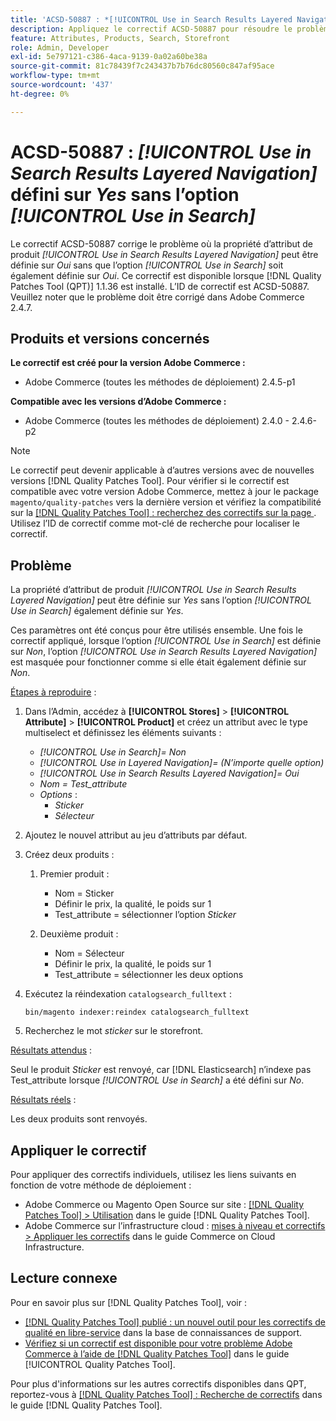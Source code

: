 ```yaml
---
title: 'ACSD-50887 : *[!UICONTROL Use in Search Results Layered Navigation]* défini sur Oui sans l’option *[!UICONTROL Use in Search]*'
description: Appliquez le correctif ACSD-50887 pour résoudre le problème Adobe Commerce en raison duquel la propriété d’attribut de produit *[!UICONTROL Use in Search Results Layered Navigation]* peut être définie sur *Oui* sans que l’option *[!UICONTROL Use in Search]* soit également définie sur *Oui*.
feature: Attributes, Products, Search, Storefront
role: Admin, Developer
exl-id: 5e797121-c386-4aca-9139-0a02a60be38a
source-git-commit: 81c78439f7c243437b7b76dc80560c847af95ace
workflow-type: tm+mt
source-wordcount: '437'
ht-degree: 0%

---
```


# ACSD-50887 : *[!UICONTROL Use in Search Results Layered Navigation]* défini sur *Yes* sans l’option *[!UICONTROL Use in Search]*

Le correctif ACSD-50887 corrige le problème où la propriété d’attribut de produit *[!UICONTROL Use in Search Results Layered Navigation]* peut être définie sur *Oui* sans que l’option *[!UICONTROL Use in Search]* soit également définie sur *Oui*. Ce correctif est disponible lorsque [!DNL Quality Patches Tool (QPT)] 1.1.36 est installé. L’ID de correctif est ACSD-50887. Veuillez noter que le problème doit être corrigé dans Adobe Commerce 2.4.7.

## Produits et versions concernés

**Le correctif est créé pour la version Adobe Commerce :**

* Adobe Commerce (toutes les méthodes de déploiement) 2.4.5-p1

**Compatible avec les versions d’Adobe Commerce :**

* Adobe Commerce (toutes les méthodes de déploiement) 2.4.0 - 2.4.6-p2

>[!NOTE]
>
>Le correctif peut devenir applicable à d’autres versions avec de nouvelles versions [!DNL Quality Patches Tool]. Pour vérifier si le correctif est compatible avec votre version Adobe Commerce, mettez à jour le package `magento/quality-patches` vers la dernière version et vérifiez la compatibilité sur la [[!DNL Quality Patches Tool] : recherchez des correctifs sur la page ](https://experienceleague.adobe.com/tools/commerce-quality-patches/index.html?lang=fr). Utilisez l’ID de correctif comme mot-clé de recherche pour localiser le correctif.

## Problème

La propriété d’attribut de produit *[!UICONTROL Use in Search Results Layered Navigation]* peut être définie sur *Yes* sans l’option *[!UICONTROL Use in Search]* également définie sur *Yes*.

Ces paramètres ont été conçus pour être utilisés ensemble. Une fois le correctif appliqué, lorsque l’option *[!UICONTROL Use in Search]* est définie sur *Non*, l’option *[!UICONTROL Use in Search Results Layered Navigation]* est masquée pour fonctionner comme si elle était également définie sur *Non*.

<u>Étapes à reproduire</u> :

1. Dans l’Admin, accédez à **[!UICONTROL Stores]** > **[!UICONTROL Attribute]** > **[!UICONTROL Product]** et créez un attribut avec le type multiselect et définissez les éléments suivants :

   * *[!UICONTROL Use in Search]= Non*
   * *[!UICONTROL Use in Layered Navigation]= (N’importe quelle option)*
   * *[!UICONTROL Use in Search Results Layered Navigation]= Oui*
   * *Nom = Test_attribute*
   * *Options* :
      * *Sticker*
      * *Sélecteur*

1. Ajoutez le nouvel attribut au jeu d’attributs par défaut.
1. Créez deux produits :

   1. Premier produit :
      * Nom = Sticker
      * Définir le prix, la qualité, le poids sur 1
      * Test_attribute = sélectionner l’option *Sticker*

   1. Deuxième produit :
      * Nom = Sélecteur
      * Définir le prix, la qualité, le poids sur 1
      * Test_attribute = sélectionner les deux options

1. Exécutez la réindexation `catalogsearch_fulltext` :

   `bin/magento indexer:reindex catalogsearch_fulltext`

1. Recherchez le mot *sticker* sur le storefront.

<u>Résultats attendus</u> :

Seul le produit *Sticker* est renvoyé, car [!DNL Elasticsearch] n’indexe pas Test_attribute lorsque *[!UICONTROL Use in Search]* a été défini sur *No*.

<u>Résultats réels</u> :

Les deux produits sont renvoyés.

## Appliquer le correctif

Pour appliquer des correctifs individuels, utilisez les liens suivants en fonction de votre méthode de déploiement :

* Adobe Commerce ou Magento Open Source sur site : [[!DNL Quality Patches Tool] > Utilisation](/help/tools/quality-patches-tool/usage.md) dans le guide [!DNL Quality Patches Tool].
* Adobe Commerce sur l’infrastructure cloud : [mises à niveau et correctifs > Appliquer les correctifs](https://experienceleague.adobe.com/docs/commerce-cloud-service/user-guide/develop/upgrade/apply-patches.html?lang=fr) dans le guide Commerce on Cloud Infrastructure.

## Lecture connexe

Pour en savoir plus sur [!DNL Quality Patches Tool], voir :

* [[!DNL Quality Patches Tool] publié : un nouvel outil pour les correctifs de qualité en libre-service](https://experienceleague.adobe.com/fr/docs/commerce-knowledge-base/kb/announcements/commerce-announcements/magento-quality-patches-released-new-tool-to-self-serve-quality-patches) dans la base de connaissances de support.
* [Vérifiez si un correctif est disponible pour votre problème Adobe Commerce à l’aide de  [!DNL Quality Patches Tool]](/help/tools/quality-patches-tool/patches-available-in-qpt/check-patch-for-magento-issue-with-magento-quality-patches.md) dans le guide [!UICONTROL Quality Patches Tool].


Pour plus d&#39;informations sur les autres correctifs disponibles dans QPT, reportez-vous à [[!DNL Quality Patches Tool] : Recherche de correctifs](https://experienceleague.adobe.com/tools/commerce-quality-patches/index.html?lang=fr) dans le guide [!DNL Quality Patches Tool].
